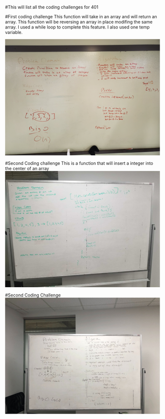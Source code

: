 #This will list all the coding challenges for 401

#First coding challenge
This function will take in an array and will return an array.
This function will be reversing an array in place modifing the same array.
I used a while loop to complete this feature.
I also used one temp variable.

![](images/whiteboard01.jpg)

#Second Coding challenge
This is a function that will insert a integer into the center of an array
![](images/whiteboard02.jpg)



#Second Coding Challenge
![](images/whiteboard3.jpg)


